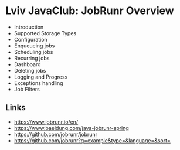 # Lviv JavaClub: JobRunr Overview

* Introduction
* Supported Storage Types
* Configuration
* Enqueueing jobs
* Scheduling jobs
* Recurring jobs
* Dashboard
* Deleting jobs
* Logging and Progress
* Exceptions handling
* Job Filters

## Links

- https://www.jobrunr.io/en/
- https://www.baeldung.com/java-jobrunr-spring
- https://github.com/jobrunr/jobrunr
- https://github.com/jobrunr?q=example&type=&language=&sort=